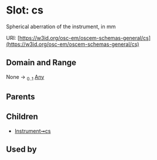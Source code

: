 
# Slot: cs

Spherical aberration of the instrument, in mm

URI: [https://w3id.org/osc-em/oscem-schemas-general/cs](https://w3id.org/osc-em/oscem-schemas-general/cs)


## Domain and Range

None &#8594;  <sub>0..1</sub> [Any](Any.md)

## Parents


## Children

 *  [Instrument➞cs](Instrument_cs.md)

## Used by

